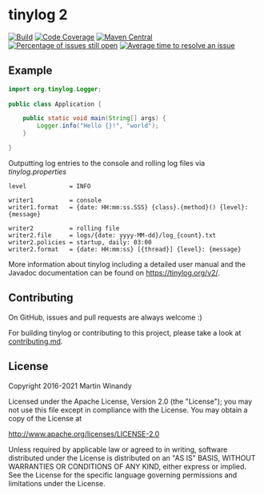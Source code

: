 tinylog 2
=========
[![Build](https://github.com/tinylog-org/tinylog/actions/workflows/build.yaml/badge.svg?branch=v2.5&event=push)](https://github.com/tinylog-org/tinylog/actions/workflows/build.yaml)
[![Code Coverage](https://codecov.io/gh/tinylog-org/tinylog/branch/v2.4/graph/badge.svg)](https://codecov.io/gh/tinylog-org/tinylog/branch/v2.5)
[![Maven Central](https://maven-badges.herokuapp.com/maven-central/org.tinylog/tinylog-impl/badge.svg)](https://search.maven.org/search?q=g:org.tinylog)
[![Percentage of issues still open](https://isitmaintained.com/badge/open/tinylog-org/tinylog.svg)](https://github.com/tinylog-org/tinylog/issues "Percentage of issues still open")
[![Average time to resolve an issue](http://isitmaintained.com/badge/resolution/tinylog-org/tinylog.svg)](https://github.com/tinylog-org/tinylog/issues "Average time to resolve an issue")

Example
-------

```java
import org.tinylog.Logger;
    
public class Application {

    public static void main(String[] args) {
        Logger.info("Hello {}!", "world");
    }

}
```

Outputting log entries to the console and rolling log files via *tinylog.properties*

```properties
level            = INFO

writer1          = console
writer1.format   = {date: HH:mm:ss.SSS} {class}.{method}() {level}: {message}

writer2          = rolling file
writer2.file     = logs/{date: yyyy-MM-dd}/log_{count}.txt
writer2.policies = startup, daily: 03:00
writer2.format   = {date: HH:mm:ss} [{thread}] {level}: {message}
```

More information about tinylog including a detailed user manual and the Javadoc documentation can be found on https://tinylog.org/v2/.

Contributing
------------

On GitHub, issues and pull requests are always welcome :)

For building tinylog or contributing to this project, please take a look at [contributing.md](./contributing.md).

License
-------

Copyright 2016-2021 Martin Winandy

Licensed under the Apache License, Version 2.0 (the "License"); you may not use this file except in compliance with the License. You may obtain a copy of the License at

http://www.apache.org/licenses/LICENSE-2.0

Unless required by applicable law or agreed to in writing, software distributed under the License is distributed on an "AS IS" BASIS, WITHOUT WARRANTIES OR CONDITIONS OF ANY KIND, either express or implied. See the License for the specific language governing permissions and limitations under the License.
